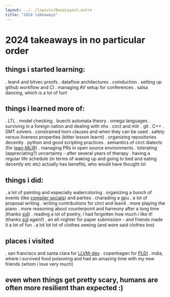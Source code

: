```yaml
---
layout: ../../layouts/BaseLayout.astro
title: "2024 takeaways"
---
```

# 2024 takeaways in no particular order

## things i started learning: 
. lean4 and bitvec proofs
. dataflow architectures 
. coinduction
. setting up github workflow and CI
. managing AV setup for conferences 
. salsa dancing, which is a lot of fun!

## things i learned more of: 
. LTL
. model checking
. buechi automata theory
. omega languages 
. surviving in a foreign nation and dealing with nhs
. circt and mlir
. git
. C++
. SMT solvers
. constrained horn clauses and when they can be used
. safety versus liveness properties (bitter lesson learnt)
. organizing repositories decently
. python and good scripting practices
. semantics of circt dialects (for [lean-MLIR](https://github.com/opencompl/lean-mlir/))
. managing PRs in open source environments
. tolerating (appreciating?) uncertainty - after several years of therapy
. having a regular life schedule (in terms of waking up and going to bed and eating decently etc etc) actually has benefits, who would have thought lol

## things i did: 
. a lot of painting and especially watercoloring
. organizing a bunch of events (like [compiler socials](https://grosser.science/#events)) and parties
. charading a gpu
. a lot of proposal writing
. writing contributions for circt and lean4
. more playing the piano
. more reasoning about counterpoint and harmony after a long time (thanks [sid](https://pixel-druid.com/))
. reading a lot of poetry, i had forgotten how much i like it! (thanks [sid](https://pixel-druid.com/) again!)
. an all-nighter for paper submission - and friends made it a lot of fun
. a lot lot lot of clothes sewing (and wore said clothes too)

## places i visited
. san francisco and santa clara for [LLVM-dev](https://llvm.swoogo.com/2024devmtg)
. copenhagen for [PLDI](https://pldi24.sigplan.org/)
. india, where i survived food poisoning and had an amazing time with my new friends (whom i love very much)

## even when things get pretty scary, humans are often more resilient than expected :)
